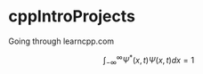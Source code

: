 # cppIntroProjects
Going through learncpp.com

$$\int_{-\infty}^{\infty} \Psi^*(x,t)\Psi(x,t)dx = 1$$
